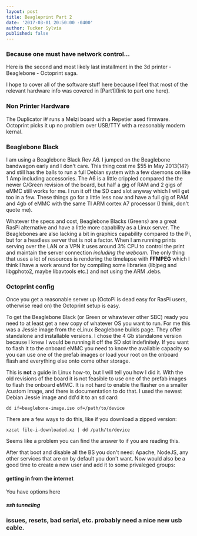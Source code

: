 ```yaml
---
layout: post
title: Beagleprint Part 2
date: '2017-03-01 20:50:00 -0400'
author: Tucker Sylvia
published: false
---
```


### Because one must have network control...

Here is the second and most likely last installment in the 3d printer - Beaglebone - Octoprint saga.

I hope to cover all of the software stuff here because I feel that most of the relevant hardware info was covered in [Part1](link to part one here).

### Non Printer Hardware
The Duplicator i# runs a Melzi board with a Repetier ased firmware. Octoprint picks it up no problem over USB/TTY with a reasonably modern kernal.

### Beaglebone Black
I am using a Beaglebone Black Rev A6. I jumped on the Beaglebone bandwagon early and I don't care. This thing cost me $55 in May 2013(14?) and still has the balls to run a full Debian system with a few daemons on like 1 Amp including accessories. The A6 is a little crippled compared the the newer C/Green revision of the board, but half a gig of RAM and 2 gigs of eMMC still works for me. I run it off the SD card slot anyway which I will get too in a few. These things go for a little less now and have a full gig of RAM and 4gb of eMMC with the same TI ARM cortex A7 processor (I think, don't quote me).

Whatever the specs and cost, Beaglebone Blacks (Greens) are a great RasPi alternative and have a little more capability as a Linux server. The Beaglebones are also lacking a bit in graphics capability compared to the Pi, but for a headless server that is not a factor. When I am running prints serving over the LAN or a VPN it uses around 3% CPU to control the print and maintain the server connection *including the webcam*. The only thing that uses a lot of resources is rendering the timelapse with **FFMPEG** which I think I have a work around for by compiling some libraries (libjpeg and libgphoto2, maybe libavtools etc.) and not using the ARM .debs.


### Octoprint config
Once you get a reasonable server up (OctoPi is dead easy for RasPi users, otherwise read on) the Octoprint setup is easy.

To get the Beaglebone Black (or Green or whawtever other SBC) ready you need to at least get a new copy of whatever OS you want to run. For me this was a Jessie image from the eLinux Beaglebone builds page. They offer standalone and installable versions. I chose the 4 Gb standalone version because I knew I would be running it off the SD slot indefinitely. If you want to flash it to the onboard eMMC you need to know the available capacity so you can use one of the prefab images or load your root on the onboard flash and everything else onto come other storage.

This is **not** a guide in Linux how-to, but I will tell you how I did it. With the old revisions of the board it is not feasible to use one of the prefab images to flash the onboard eMMC. It is not hard to enable the flasher on a smaller /custom image, and there is documentation to do that. I used the newest Debian Jessie image and dd'd it to an sd card:
~~~
dd if=beaglebone-image.iso of=/path/to/device
~~~
There are a few ways to do this, like if you download a zipped version:
~~~
xzcat file-i-downloaded.xz | dd /path/to/device
~~~

Seems like a problem you can find the answer to if you are reading this.

After that boot and disable all the BS you don't need: Apache, NodeJS, any other services that are on by default you don't want. Now would also be a good time to create a new user and add it to some privaleged groups:


#### getting in from the internet
You have options here

##### ssh tunneling

### issues, resets, bad serial, etc. probably need a nice new usb cable.
